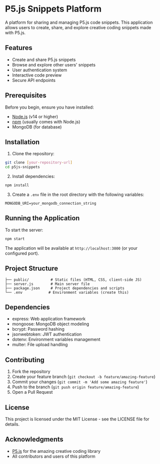 # P5.js Snippets Platform

A platform for sharing and managing P5.js code snippets. This application allows users to create, share, and explore creative coding snippets made with P5.js.

## Features

- Create and share P5.js snippets
- Browse and explore other users' snippets
- User authentication system
- Interactive code preview
- Secure API endpoints

## Prerequisites

Before you begin, ensure you have installed:
- [Node.js](https://nodejs.org/) (v14 or higher)
- [npm](https://www.npmjs.com/) (usually comes with Node.js)
- MongoDB (for database)

## Installation

1. Clone the repository:
```bash
git clone [your-repository-url]
cd p5js-snippets
```

2. Install dependencies:
```bash
npm install
```

3. Create a `.env` file in the root directory with the following variables:
```env
MONGODB_URI=your_mongodb_connection_string
```

## Running the Application

To start the server:
```bash
npm start
```

The application will be available at `http://localhost:3000` (or your configured port).

## Project Structure

```
├── public/          # Static files (HTML, CSS, client-side JS)
├── server.js        # Main server file
├── package.json     # Project dependencies and scripts
└── .env            # Environment variables (create this)
```

## Dependencies

- express: Web application framework
- mongoose: MongoDB object modeling
- bcrypt: Password hashing
- jsonwebtoken: JWT authentication
- dotenv: Environment variables management
- multer: File upload handling

## Contributing

1. Fork the repository
2. Create your feature branch (`git checkout -b feature/amazing-feature`)
3. Commit your changes (`git commit -m 'Add some amazing feature'`)
4. Push to the branch (`git push origin feature/amazing-feature`)
5. Open a Pull Request

## License

This project is licensed under the MIT License - see the LICENSE file for details.

## Acknowledgments

- [P5.js](https://p5js.org/) for the amazing creative coding library
- All contributors and users of this platform

